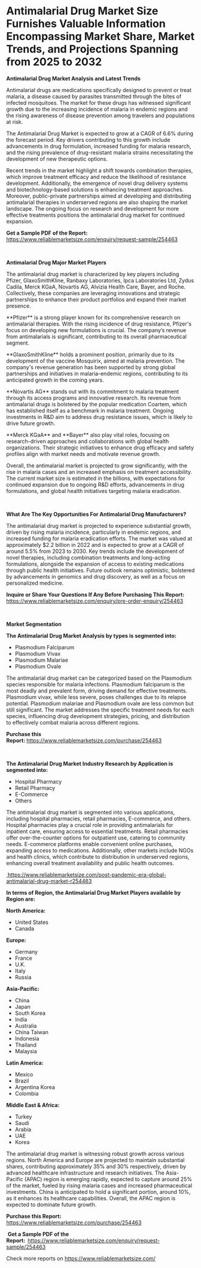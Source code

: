 <p><h1>Antimalarial Drug Market Size Furnishes Valuable Information Encompassing Market Share, Market Trends, and Projections Spanning from 2025 to 2032</h1></p><p><strong>Antimalarial Drug Market Analysis and Latest Trends</strong></p>
<p><p>Antimalarial drugs are medications specifically designed to prevent or treat malaria, a disease caused by parasites transmitted through the bites of infected mosquitoes. The market for these drugs has witnessed significant growth due to the increasing incidence of malaria in endemic regions and the rising awareness of disease prevention among travelers and populations at risk. </p><p>The Antimalarial Drug Market is expected to grow at a CAGR of 6.6% during the forecast period. Key drivers contributing to this growth include advancements in drug formulation, increased funding for malaria research, and the rising prevalence of drug-resistant malaria strains necessitating the development of new therapeutic options. </p><p>Recent trends in the market highlight a shift towards combination therapies, which improve treatment efficacy and reduce the likelihood of resistance development. Additionally, the emergence of novel drug delivery systems and biotechnology-based solutions is enhancing treatment approaches. Moreover, public-private partnerships aimed at developing and distributing antimalarial therapies in underserved regions are also shaping the market landscape. The ongoing focus on research and development for more effective treatments positions the antimalarial drug market for continued expansion.</p></p>
<p><strong>Get a Sample PDF of the Report:&nbsp;</strong> <a href="https://www.reliablemarketsize.com/enquiry/request-sample/254463?utm_campaign=2461&utm_medium=2&utm_source=Github&utm_content=ia&utm_term=30032025&utm_id=antimalarial-drug">https://www.reliablemarketsize.com/enquiry/request-sample/254463</a></p>
<p>&nbsp;</p>
<p><strong>Antimalarial Drug Major Market Players</strong></p>
<p><p>The antimalarial drug market is characterized by key players including Pfizer, GlaxoSmithKline, Ranbaxy Laboratories, Ipca Laboratories Ltd, Zydus Cadila, Merck KGaA, Novartis AG, Alvizia Health Care, Bayer, and Roche. Collectively, these companies are leveraging innovations and strategic partnerships to enhance their product portfolios and expand their market presence.</p><p>**Pfizer** is a strong player known for its comprehensive research on antimalarial therapies. With the rising incidence of drug resistance, Pfizer's focus on developing new formulations is crucial. The company’s revenue from antimalarials is significant, contributing to its overall pharmaceutical segment.</p><p>**GlaxoSmithKline** holds a prominent position, primarily due to its development of the vaccine Mosquirix, aimed at malaria prevention. The company's revenue generation has been supported by strong global partnerships and initiatives in malaria-endemic regions, contributing to its anticipated growth in the coming years.</p><p>**Novartis AG** stands out with its commitment to malaria treatment through its access programs and innovative research. Its revenue from antimalarial drugs is bolstered by the popular medication Coartem, which has established itself as a benchmark in malaria treatment. Ongoing investments in R&D aim to address drug resistance issues, which is likely to drive future growth.</p><p>**Merck KGaA** and **Bayer** also play vital roles, focusing on research-driven approaches and collaborations with global health organizations. Their strategic initiatives to enhance drug efficacy and safety profiles align with market needs and motivate revenue growth.</p><p>Overall, the antimalarial market is projected to grow significantly, with the rise in malaria cases and an increased emphasis on treatment accessibility. The current market size is estimated in the billions, with expectations for continued expansion due to ongoing R&D efforts, advancements in drug formulations, and global health initiatives targeting malaria eradication.</p></p>
<p>&nbsp;</p>
<p><strong>What Are The Key Opportunities For Antimalarial Drug Manufacturers?</strong></p>
<p><p>The antimalarial drug market is projected to experience substantial growth, driven by rising malaria incidence, particularly in endemic regions, and increased funding for malaria eradication efforts. The market was valued at approximately $2.2 billion in 2022 and is expected to grow at a CAGR of around 5.5% from 2023 to 2030. Key trends include the development of novel therapies, including combination treatments and long-acting formulations, alongside the expansion of access to existing medications through public health initiatives. Future outlook remains optimistic, bolstered by advancements in genomics and drug discovery, as well as a focus on personalized medicine.</p></p>
<p><strong>Inquire or Share Your Questions If Any Before Purchasing This Report:</strong> <a href="https://www.reliablemarketsize.com/enquiry/pre-order-enquiry/254463?utm_campaign=2461&utm_medium=2&utm_source=Github&utm_content=ia&utm_term=30032025&utm_id=antimalarial-drug">https://www.reliablemarketsize.com/enquiry/pre-order-enquiry/254463</a></p>
<p>&nbsp;</p>
<p><strong>Market Segmentation</strong></p>
<p><strong>The Antimalarial Drug Market Analysis by types is segmented into:</strong></p>
<p><ul><li>Plasmodium Falciparum</li><li>Plasmodium Vivax</li><li>Plasmodium Malariae</li><li>Plasmodium Ovale</li></ul></p>
<p><p>The antimalarial drug market can be categorized based on the Plasmodium species responsible for malaria infections. Plasmodium falciparum is the most deadly and prevalent form, driving demand for effective treatments. Plasmodium vivax, while less severe, poses challenges due to its relapse potential. Plasmodium malariae and Plasmodium ovale are less common but still significant. The market addresses the specific treatment needs for each species, influencing drug development strategies, pricing, and distribution to effectively combat malaria across different regions.</p></p>
<p><strong>Purchase this Report:&nbsp;</strong><a href="https://www.reliablemarketsize.com/purchase/254463?utm_campaign=2461&utm_medium=2&utm_source=Github&utm_content=ia&utm_term=30032025&utm_id=antimalarial-drug">https://www.reliablemarketsize.com/purchase/254463</a></p>
<p>&nbsp;</p>
<p><strong>The Antimalarial Drug Market Industry Research by Application is segmented into:</strong></p>
<p><ul><li>Hospital Pharmacy</li><li>Retail Pharmacy</li><li>E-Commerce</li><li>Others</li></ul></p>
<p><p>The antimalarial drug market is segmented into various applications, including hospital pharmacies, retail pharmacies, E-commerce, and others. Hospital pharmacies play a crucial role in providing antimalarials for inpatient care, ensuring access to essential treatments. Retail pharmacies offer over-the-counter options for outpatient use, catering to community needs. E-commerce platforms enable convenient online purchases, expanding access to medications. Additionally, other markets include NGOs and health clinics, which contribute to distribution in underserved regions, enhancing overall treatment availability and public health outcomes.</p></p>
<p><a href="https://www.reliablemarketsize.com/post-pandemic-era-global-antimalarial-drug-market-r254463?utm_campaign=2461&utm_medium=2&utm_source=Github&utm_content=ia&utm_term=30032025&utm_id=antimalarial-drug">&nbsp;https://www.reliablemarketsize.com/post-pandemic-era-global-antimalarial-drug-market-r254463</a></p>
<p><strong>In terms of Region, the Antimalarial Drug Market Players available by Region are:</strong></p>
<p>
    <p> <strong> North America: </strong>
        <ul>
            <li>United States</li>
            <li>Canada</li>
        </ul>
        </p> 
    <p> <strong> Europe: </strong>
        <ul>
            <li>Germany</li>
            <li>France</li>
            <li>U.K.</li>
            <li>Italy</li>
            <li>Russia</li>
        </ul>
        </p> 
    <p> <strong> Asia-Pacific: </strong>
        <ul>
            <li>China</li>
            <li>Japan</li>
            <li>South Korea</li>
            <li>India</li>
            <li>Australia</li>
            <li>China Taiwan</li>
            <li>Indonesia</li>
            <li>Thailand</li>
            <li>Malaysia</li>
        </ul>
        </p> 
    <p> <strong> Latin America: </strong>
        <ul>
            <li>Mexico</li>
            <li>Brazil</li>
            <li>Argentina Korea</li>
            <li>Colombia</li>
        </ul>
        </p> 
    <p> <strong> Middle East & Africa: </strong>
        <ul>
            <li>Turkey</li>
            <li>Saudi</li>
            <li>Arabia</li>
            <li>UAE</li>
            <li>Korea</li>
        </ul>
    </p>
    </p>
<p><p>The antimalarial drug market is witnessing robust growth across various regions. North America and Europe are projected to maintain substantial shares, contributing approximately 35% and 30% respectively, driven by advanced healthcare infrastructure and research initiatives. The Asia-Pacific (APAC) region is emerging rapidly, expected to capture around 25% of the market, fueled by rising malaria cases and increased pharmaceutical investments. China is anticipated to hold a significant portion, around 10%, as it enhances its healthcare capabilities. Overall, the APAC region is expected to dominate future growth.</p></p>
<p><strong>Purchase this Report: </strong><a href="https://www.reliablemarketsize.com/purchase/254463?utm_campaign=2461&utm_medium=2&utm_source=Github&utm_content=ia&utm_term=30032025&utm_id=antimalarial-drug">https://www.reliablemarketsize.com/purchase/254463</a></p>
<p>&nbsp;<strong>Get a Sample PDF of the Report:&nbsp;&nbsp;</strong><a href="https://www.reliablemarketsize.com/enquiry/request-sample/254463?utm_campaign=2461&utm_medium=2&utm_source=Github&utm_content=ia&utm_term=30032025&utm_id=antimalarial-drug">https://www.reliablemarketsize.com/enquiry/request-sample/254463</a></p>
<p><strong></strong></p>
<p>Check more reports on <a href="https://www.reliablemarketsize.com/?utm_campaign=2461&utm_medium=2&utm_source=Github&utm_content=ia&utm_term=30032025&utm_id=antimalarial-drug">https://www.reliablemarketsize.com/</a></p>